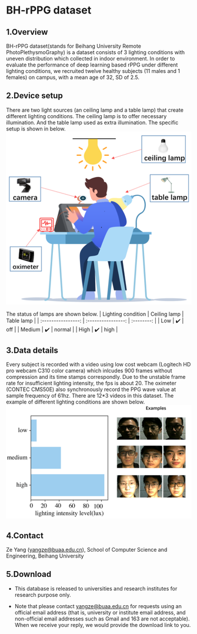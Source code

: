 # BH-rPPG dataset
## 1.Overview
BH-rPPG dataset(stands for Beihang University Remote PhotoPlethysmoGraphy) is a dataset consists of 3 lighting conditions with uneven distribution which collected in indoor environment. In order to evaluate the performance of deep learning based rPPG under different lighting conditions, we recruited twelve healthy subjects (11 males and 1 females) on campus, with a  mean age of 32, SD of 2.5. 
## 2.Device setup
There are two light sources (an ceiling lamp and a table lamp) that create different lighting conditions. The ceiling lamp is to offer necessary illumination. And the table lamp used as extra illumination. The specific setup is shown in below.
![Alt text](images/collection11.png)

The status of lamps are shown below.
| Lighting condition |    Ceiling lamp    | Table lamp |
| :----------------: | :----------------: | :--------: |
|        Low         | :heavy_check_mark: |    off     |
|       Medium       | :heavy_check_mark: |   normal   |
|        High        | :heavy_check_mark: |    high    |
## 3.Data details
Every subject is recorded with a video using low cost webcam (Logitech HD pro webcam C310 color camera) which inlcudes 900 frames without compression and its time stamps correspondly. Due to the unstable frame rate for insufficient lighting intensity, the fps is about 20. The oximeter (CONTEC CMS50E) also synchronously record the PPG wave value at sample frequency of 61hz. There are 12*3 videos in this dataset. The example of different lighting conditions are shown below.
![Alt text](images/sampleimage.png)
## 4.Contact
Ze Yang (yangze@buaa.edu.cn), School of Computer Science and Engineering, Beihang University
## 5.Download
* This database is released to universities and research institutes for research purpose only.

* Note that please contact yangze@buaa.edu.cn for requests using an official email address (that is, university or institute email address, and non-official email addresses such as Gmail and 163 are not acceptable). When we receive your reply, we would provide the download link to you.
